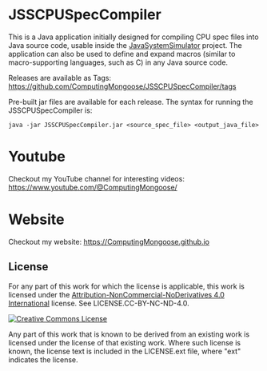 # JSSCPUSpecCompiler
This is a Java application initially designed for compiling CPU spec files into Java source code, usable inside the [JavaSystemSimulator](https://github.com/ComputingMongoose/JavaSystemSimulator) project.
The application can also be used to define and expand macros (similar to macro-supporting languages, such as C) in any Java source code.

Releases are available as Tags: https://github.com/ComputingMongoose/JSSCPUSpecCompiler/tags

Pre-built jar files are available for each release. The syntax for running the JSSCPUSpecCompiler is:
```
java -jar JSSCPUSpecCompiler.jar <source_spec_file> <output_java_file>
```


# Youtube

Checkout my YouTube channel for interesting videos: https://www.youtube.com/@ComputingMongoose/

# Website

Checkout my website: https://ComputingMongoose.github.io


## License

For any part of this work for which the license is applicable, this work is licensed under the [Attribution-NonCommercial-NoDerivatives 4.0 International](http://creativecommons.org/licenses/by-nc-nd/4.0/) license. See LICENSE.CC-BY-NC-ND-4.0.

<a rel="license" href="http://creativecommons.org/licenses/by-nc-nd/4.0/"><img alt="Creative Commons License" style="border-width:0" src="https://i.creativecommons.org/l/by-nc-nd/4.0/88x31.png" /></a>

Any part of this work that is known to be derived from an existing work is licensed under the license of that existing work. Where such license is known, the license text is included in the LICENSE.ext file, where "ext" indicates the license.

